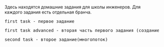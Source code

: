 Здесь находятся домашние задания для школы инженеров. Для каждого задания есть отдельная бранча. 
<pre>first_task - первое задание</pre>
<pre>first_task_advanced - вторая часть первого задания (создание экземпляра абстрактного класса методами рефлексии)</pre>
<pre>second_task - второе задание(многопоток)</pre>
